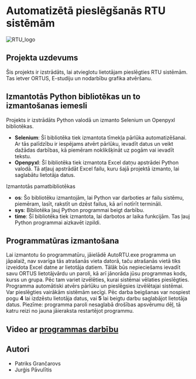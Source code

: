 # Automatizētā pieslēgšanās RTU sistēmām
![RTU_logo](https://github.com/patriksgrancarovs/ortus-automatizacija/assets/84973391/03074a15-90ac-4c5f-abd2-f0c74c816b8a)

## Projekta uzdevums

Šis projekts ir izstrādāts, lai atvieglotu lietotājam pieslēgties RTU sistēmām. Tas ietver ORTUS, E-studiju un nodarbību grafika atvēršanu.

## Izmantotās Python bibliotēkas un to izmantošanas iemesli

Projekts ir izstrādāts Python valodā un izmanto Selenium un Openpyxl bibliotēkas.
- **Selenium**: Šī bibliotēka tiek izmantota tīmekļa pārlūka automatizēšanai. Ar tās palīdzību ir iespējams atvērt pārlūku, ievadīt datus un veikt dažādas darbības, kā piemēram noklikšķināt uz pogām vai ievadīt tekstu.
- **Openpyxl**: Šī bibliotēka tiek izmantota Excel datņu apstrādei Python valodā. Tā atļauj apstrādāt Excel failu, kuru šajā projektā izmanto, lai saglabātu lietotāja datus.

Izmantotās pamatbibliotēkas
- **os**: Šo bibliotēku izmantojām, lai Python var darboties ar failu sistēmu, piemēram, lasīt, rakstīt un dzēst failus, kā arī notīrīt termināli.
- **sys**: Bibliotēka ļauj Python programmai beigt darbību.
- **time**: Šī bibliotēka tiek izmantota, lai darbotos ar laika funkcijām. Tas ļauj Python programmai aizkavēt izpildi.

## Programmatūras izmantošana

Lai izmantotu šo programmatūru, jāielādē AutoRTU.exe programma un jāpalaiž, nav svarīga tās atrašanās vieta datorā, taču atrašanās vietā tiks izveidota Excel datne ar lietotāja datiem. Tālāk būs nepieciešams ievadīt savu ORTUS lietotājvārdu un paroli, kā arī jānorāda jūsu programmas kods, kurss un grupa. Pēc tam variet izvēlēties, kurai sistēmai vēlaties pieslēgties. Programma automātiski atvērs pārlūku un pieslēgsies izvēlētajai sistēmai. Var pieslēgties vairākām sistēmām secīgi. Pēc darba beigšanas var nospiest pogu **4** lai izdzēstu lietotāja datus, vai **5** lai beigtu darbu saglabājot lietotāja datus. Piezīme: programma paroli nesaglabā drošības apsvērumu dēļ, tā katru reizi no jauna jāieraksta restartējot programmu.

## Video ar [programmas darbību](https://www.youtube.com/watch?v=udea_gXEAQE)

## Autori
- Patriks Grančarovs
- Jurģis Pāvulītis


